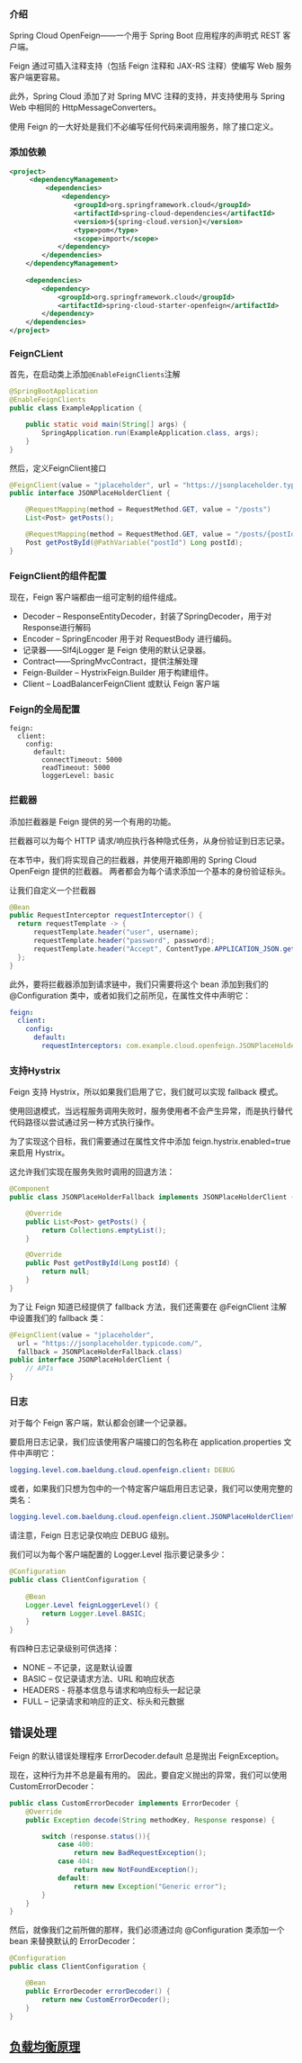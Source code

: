 ### 介绍
Spring Cloud OpenFeign——一个用于 Spring Boot 应用程序的声明式 REST 客户端。

Feign 通过可插入注释支持（包括 Feign 注释和 JAX-RS 注释）使编写 Web 服务客户端更容易。

此外，Spring Cloud 添加了对 Spring MVC 注释的支持，并支持使用与 Spring Web 中相同的 HttpMessageConverters。

使用 Feign 的一大好处是我们不必编写任何代码来调用服务，除了接口定义。

### 添加依赖
```xml
<project>
     <dependencyManagement>
         <dependencies>
             <dependency>
                <groupId>org.springframework.cloud</groupId>
                <artifactId>spring-cloud-dependencies</artifactId>
                <version>${spring-cloud.version}</version>
                <type>pom</type>
                <scope>import</scope>
            </dependency>
        </dependencies>
    </dependencyManagement>
    
    <dependencies>
        <dependency>
            <groupId>org.springframework.cloud</groupId>
            <artifactId>spring-cloud-starter-openfeign</artifactId>
        </dependency>
    </dependencies>
</project>
```

### FeignCLient
首先，在启动类上添加`@EnableFeignClients`注解
```java
@SpringBootApplication
@EnableFeignClients
public class ExampleApplication {

    public static void main(String[] args) {
        SpringApplication.run(ExampleApplication.class, args);
    }
}
```

然后，定义FeignClient接口
```java
@FeignClient(value = "jplaceholder", url = "https://jsonplaceholder.typicode.com/")
public interface JSONPlaceHolderClient {

    @RequestMapping(method = RequestMethod.GET, value = "/posts")
    List<Post> getPosts();

    @RequestMapping(method = RequestMethod.GET, value = "/posts/{postId}", produces = "application/json")
    Post getPostById(@PathVariable("postId") Long postId);
}
```

### FeignClient的组件配置
现在，Feign 客户端都由一组可定制的组件组成。

* Decoder – ResponseEntityDecoder，封装了SpringDecoder，用于对Response进行解码
* Encoder – SpringEncoder 用于对 RequestBody 进行编码。
* 记录器——Slf4jLogger 是 Feign 使用的默认记录器。
* Contract——SpringMvcContract，提供注解处理
* Feign-Builder – HystrixFeign.Builder 用于构建组件。
* Client – LoadBalancerFeignClient 或默认 Feign 客户端

### Feign的全局配置
```
feign:
  client:
    config:
      default:
        connectTimeout: 5000
        readTimeout: 5000
        loggerLevel: basic
```

### 拦截器
添加拦截器是 Feign 提供的另一个有用的功能。

拦截器可以为每个 HTTP 请求/响应执行各种隐式任务，从身份验证到日志记录。

在本节中，我们将实现自己的拦截器，并使用开箱即用的 Spring Cloud OpenFeign 提供的拦截器。 两者都会为每个请求添加一个基本的身份验证标头。

让我们自定义一个拦截器
```java
@Bean
public RequestInterceptor requestInterceptor() {
  return requestTemplate -> {
      requestTemplate.header("user", username);
      requestTemplate.header("password", password);
      requestTemplate.header("Accept", ContentType.APPLICATION_JSON.getMimeType());
  };
}
```

此外，要将拦截器添加到请求链中，我们只需要将这个 bean 添加到我们的 @Configuration 类中，或者如我们之前所见，在属性文件中声明它：
```yml
feign:
  client:
    config:
      default:
        requestInterceptors: com.example.cloud.openfeign.JSONPlaceHolderInterceptor
```

### 支持Hystrix
Feign 支持 Hystrix，所以如果我们启用了它，我们就可以实现 fallback 模式。

使用回退模式，当远程服务调用失败时，服务使用者不会产生异常，而是执行替代代码路径以尝试通过另一种方式执行操作。

为了实现这个目标，我们需要通过在属性文件中添加 feign.hystrix.enabled=true 来启用 Hystrix。

这允许我们实现在服务失败时调用的回退方法：
```java
@Component
public class JSONPlaceHolderFallback implements JSONPlaceHolderClient {

    @Override
    public List<Post> getPosts() {
        return Collections.emptyList();
    }

    @Override
    public Post getPostById(Long postId) {
        return null;
    }
}
```

为了让 Feign 知道已经提供了 fallback 方法，我们还需要在 @FeignClient 注解中设置我们的 fallback 类：
```java
@FeignClient(value = "jplaceholder",
  url = "https://jsonplaceholder.typicode.com/",
  fallback = JSONPlaceHolderFallback.class)
public interface JSONPlaceHolderClient {
    // APIs
}
```

### 日志
对于每个 Feign 客户端，默认都会创建一个记录器。

要启用日志记录，我们应该使用客户端接口的包名称在 application.properties 文件中声明它：
```yml
logging.level.com.baeldung.cloud.openfeign.client: DEBUG
```

或者，如果我们只想为包中的一个特定客户端启用日志记录，我们可以使用完整的类名：
```yml
logging.level.com.baeldung.cloud.openfeign.client.JSONPlaceHolderClient: DEBUG
```

请注意，Feign 日志记录仅响应 DEBUG 级别。

我们可以为每个客户端配置的 Logger.Level 指示要记录多少：
```java
@Configuration
public class ClientConfiguration {
    
    @Bean
    Logger.Level feignLoggerLevel() {
        return Logger.Level.BASIC;
    }
}
```

有四种日志记录级别可供选择：

* NONE – 不记录，这是默认设置
* BASIC – 仅记录请求方法、URL 和响应状态
* HEADERS - 将基本信息与请求和响应标头一起记录
* FULL – 记录请求和响应的正文、标头和元数据

## 错误处理
Feign 的默认错误处理程序 ErrorDecoder.default 总是抛出 FeignException。

现在，这种行为并不总是最有用的。 因此，要自定义抛出的异常，我们可以使用 CustomErrorDecoder：
```java
public class CustomErrorDecoder implements ErrorDecoder {
    @Override
    public Exception decode(String methodKey, Response response) {

        switch (response.status()){
            case 400:
                return new BadRequestException();
            case 404:
                return new NotFoundException();
            default:
                return new Exception("Generic error");
        }
    }
}
```

然后，就像我们之前所做的那样，我们必须通过向 @Configuration 类添加一个 bean 来替换默认的 ErrorDecoder：
```java
@Configuration
public class ClientConfiguration {

    @Bean
    public ErrorDecoder errorDecoder() {
        return new CustomErrorDecoder();
    }
}
```

## [负载均衡原理](https://blog.csdn.net/erik_tse/article/details/116062792)